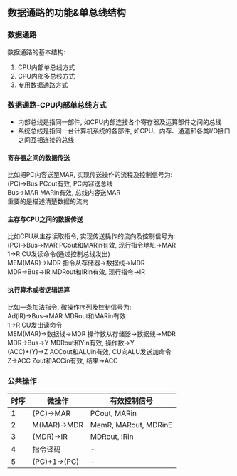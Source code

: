 ## 数据通路的功能&单总线结构

### 数据通路

数据通路的基本结构: 
1. CPU内部单总线方式
2. CPU内部多总线方式
3. 专用数据通路方式

### 数据通路-CPU内部单总线方式

- 内部总线是指同一部件, 如CPU内部连接各个寄存器及运算部件之间的总线
- 系统总线是指同一台计算机系统的各部件, 如CPU、内存、通道和各类I/O接口之间互相连接的总线

#### 寄存器之间的数据传送

比如把PC内容送至MAR, 实现传送操作的流程及控制信号为:
</br> (PC)->Bus PCout有效, PC内容送总线
</br> Bus->MAR MARin有效, 总线内容送MAR
</br> 重要的是描述清楚数据的流向

#### 主存与CPU之间的数据传送

比如CPU从主存读取指令, 实现传送操作的流向及控制信号为: 
</br> (PC)->Bus->MAR PCout和MARin有效, 现行指令地址->MAR
</br> 1->R CU发读命令(通过控制总线发出)
</br> MEM(MAR)->MDR 指令从存储器->数据线->MDR
</br> MDR->Bus->IR MDRout和IRin有效, 现行指令->IR

#### 执行算术或者逻辑运算

比如一条加法指令, 微操作序列及控制信号为: 
</br> Ad(IR)->Bus->MAR MDRout和MARin有效
</br> 1->R CU发出读命令
</br> MEM(MAR)->数据线->MDR 操作数从存储器->数据线->MDR
</br> MDR->Bus->Y MDRout和Yin有效, 操作数->Y
</br> (ACC)+(Y)->Z ACCout和ALUin有效, CU向ALU发送加命令
</br> Z->ACC Zout和ACCin有效, 结果->ACC

### 公共操作

| 时序 | 微操作       | 有效控制信号         |
| ---- | ------------ | -------------------- |
| 1    | (PC)->MAR    | PCout, MARin         |
| 2    | M(MAR)->MDR  | MemR, MARout, MDRinE |
| 3    | (MDR)->IR    | MDRout, IRin         |
| 4    | 指令译码     | -                    |
| 5    | (PC)+1->(PC) | -                    |

